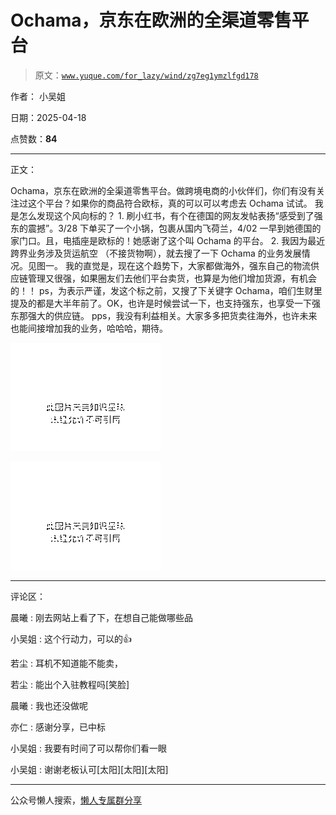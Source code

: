 # Ochama，京东在欧洲的全渠道零售平台

> 原文：[`www.yuque.com/for_lazy/wind/zg7eg1ymzlfgd178`](https://www.yuque.com/for_lazy/wind/zg7eg1ymzlfgd178)

作者： 小吴姐

日期：2025-04-18

点赞数：**84**

* * *

正文：

Ochama，京东在欧洲的全渠道零售平台。做跨境电商的小伙伴们，你们有没有关注过这个平台？如果你的商品符合欧标，真的可以可以考虑去 Ochama 试试。
我是怎么发现这个风向标的？ 1. 刷小红书，有个在德国的网友发帖表扬“感受到了强东的震撼”。3/28 下单买了一个小锅，包裹从国内飞荷兰，4/02 一早到她德国的家门口。且，电插座是欧标的！她感谢了这个叫 Ochama
的平台。 2. 我因为最近跨界业务涉及货运航空 （不接货物啊），就去搜了一下 Ochama 的业务发展情况。见图一。
我的直觉是，现在这个趋势下，大家都做海外，强东自己的物流供应链管理又很强，如果圈友们去他们平台卖货，也算是为他们增加货源，有机会的！！
ps，为表示严谨，发这个标之前，又搜了下关键字 Ochama，咱们生财里提及的都是大半年前了。OK，也许是时候尝试一下，也支持强东，也享受一下强东那强大的供应链。
pps，我没有利益相关。大家多多把货卖往海外，也许未来也能间接增加我的业务，哈哈哈，期待。

![](img/349b9e8769605ea918dcffa848c85b92.png "None")

![](img/1dd3f0f67823c3fddbb43ef882a3239b.png "None")

* * *

评论区：

晨曦 : 刚去网站上看了下，在想自己能做哪些品

小吴姐 : 这个行动力，可以的👍

若尘 : 耳机不知道能不能卖，

若尘 : 能出个入驻教程吗[笑脸]

晨曦 : 我也还没做呢

亦仁 : 感谢分享，已中标

小吴姐 : 我要有时间了可以帮你们看一眼

小吴姐 : 谢谢老板认可[太阳][太阳][太阳]

* * *

公众号懒人搜索，[懒人专属群分享](https://lazybook.fun/#/blog/group)